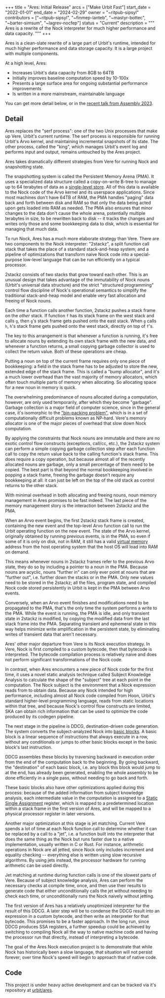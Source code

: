+++
title = "Ares: Initial Release"
arcs = ["Make Urbit Fast"]
start_date = "2022-01-01"
end_date = "2024-02-29"
owner = "~ritpub-sipsyl"
contributors = ["~ritpub-sipsyl", "~finmep-lanteb", "~mastyr-bottec", "~barter-simsum", "~lagrev-nocfep"]
status = "Current"
description = """
Ares is a rewrite of the Nock interpreter for much higher performance and data capacity. 
"""
+++

Ares is a clean-slate rewrite of a large part of Urbit's runtime, intended for much higher performance and data storage capacity.  It is a large project with multiple components.

At a high level, Ares:

- Increases Urbit's data capacity from 8GB to 64TB
- Initially improves baseline computation speed by 10-100x
- Presents a large surface area for ongoing substantial performance improvements
- Is written in a more mainstream, maintainable language

You can get more detail below, or in the [recent talk from Assembly 2023](https://www.youtube.com/watch?v=dAwCIZa6N9o&t=1s).

## Detail

Ares replaces the "serf process": one of the two Unix processes that make up Vere, Urbit's current runtime.  The serf process is responsible for running Urbit's Arvo kernel, and maintaining incremental snapshots of its state.  The other process, called the "king", which manages Urbit's event log and performs input and output, remains untouched by the Ares project.

Ares takes dramatically different strategies from Vere for running Nock and snapshotting state.

The snapshotting system is called the Persistent Memory Arena (PMA).  It uses a specialized data structure called a copy-on-write B-tree to manage up to 64 terabytes of data as a [single-level store](https://en.wikipedia.org/wiki/Single-level_store).  All of this data is available to the Nock code of the Arvo kernel and its userspace applications.  Since most machines don't have 64TB of RAM, the PMA handles "paging" data back and forth between disk and RAM so that only the data being acted upon gets loaded into RAM as needed.  The PMA also ensures that minor changes to the data don't cause the whole arena, potentially multiple terabytes in size, to be rewritten back to disk -- it tracks the changes and writes only those and some bookkeeping data to disk, which is essential for managing that much data.

To run Nock, Ares has a much more elaborate strategy than Vere.  There are two components to the Nock interpreter: "2stackz", a split function call stack that takes the place of a standard stack-and-heap system; and a pipeline of optimizations that transform naive Nock code into a special-purpose low-level language that can be run efficiently on a typical processor.

2stackz consists of two stacks that grow toward each other.  This is an unusual design that takes advantage of the immutability of Nock nouns (Urbit's universal data structure) and the strict "structured programming" control flow discipline of Nock's operational semantics to simplify the traditional stack-and-heap model and enable very fast allocation and freeing of Nock nouns.

Each time a function calls another function, 2stackz pushes a stack frame on the *other* stack.  If function `f` has its stack frame on the west stack and calls `g`, then `g`'s stack frame gets pushed onto the east stack.  When `g` calls `h`, `h`'s stack frame gets pushed onto the west stack, directly on top of `f`'s.

The key to this arrangement is that whenever a function is running, it's free to allocate nouns by extending its own stack frame with the new data, and whenever a function returns, a small copying garbage collector is used to collect the return value.  Both of these operations are cheap.

Putting a noun on top of the current frame requires only one piece of bookkeeping: a field in the stack frame has to be adjusted to store the new, extended edge of the stack frame.  This is called a "bump allocator", and it's a much lower overhead than the vast majority of memory allocators, which often touch multiple parts of memory when allocating.  So allocating space for a new noun in memory is quick.

The overwhelming predominance of nouns allocated during a computation, however, are only used temporarily, after which they become "garbage".  Garbage collection is a major field of computer science, since in the general case, it's isomorphic to the ["bin-packing problem"](https://en.wikipedia.org/wiki/Bin_packing_problem), which is in a set of computationally difficult problems known as NP-hard.  Vere's memory allocator is one of the major pieces of overhead that slow down Nock computation.

By applying the constraints that Nock nouns are immutable and there are no exotic control flow constructs (exceptions, call/cc, etc.), the 2stackz system can perform a simple copying garbage collection step after each function call to copy the return value back to the calling function's stack frame.  This does require a copy operation, but because almost all of the recently allocated nouns are garbage, only a small percentage of them need to be copied.  The best part is that beyond the normal bookkeeping involved in popping a stack frame, freeing the garbage doesn't require any bookkeeping at all: it can just be left on the top of the old stack as control returns to the other stack.

With minimal overhead in both allocating and freeing nouns, noun memory management in Ares promises to be fast indeed.  The last piece of the memory management story is the interaction between 2stackz and the PMA.

When an Arvo event begins, the first 2stackz stack frame is created, containing the new event and the top-level Arvo function call to run the Urbit operating function on the new event.  The state of the Arvo kernel, originally obtained by running previous events, is in the PMA, so even if some of it is only on disk, not in RAM, it still has a valid [virtual memory](https://en.wikipedia.org/wiki/Virtual_memory) address from the host operating system that the host OS will load into RAM on demand.

This means whenever nouns in 2stackz frames refer to the previous Arvo state, they do so by including a pointer to a noun in the PMA.  Because nouns are acyclic, nouns "further in" can only ever point at nouns that are "further out", i.e. further down the stacks or in the PMA.  Only new values need to be stored in the 2stackz; all the files, program state, and compiled Nock code stored persistently in Urbit is kept in the PMA between Arvo events.

Conversely, when an Arvo event finishes and modifications need to be propagated to the PMA, that's the only time the system performs a write to the PMA.  While the event is running, the PMA is idle, and only transient state in 2stackz is modified, by copying the modified data from the last stack frame into the PMA.  Separating transient and ephemeral state in this way helps minimize write amplification in the persistent state, by eliminating writes of transient data that aren't necessary.

Ares' other major departure from Vere is its Nock execution strategy.  In Vere, Nock is first compiled to a custom bytecode, then that bytecode is interpreted.  The bytecode compilation process is relatively naive and does not perform significant transformations of the Nock code.

In contrast, when Ares encounters a new piece of Nock code for the first time, it uses a novel static analysis technique called Subject Knowledge Analysis to calculate the shape of the "subject" tree at each point in the computation.  The Nock subject is the environment that a Nock expression reads from to obtain data.  Because any Nock intended for high performance, including almost all Nock code compiled from Hoon, Urbit's standard higher-level programming language, reads from static locations within that tree, and because Nock's control flow constructs are limited, SKA can obtain rich information that can be used to optimize the code produced by its codegen pipeline.

The next stage in the pipeline is DDCG, destination-driven code generation.  The system converts the subject-analyzed Nock into [basic blocks](https://en.wikipedia.org/wiki/Basic_block).  A basic block is a linear sequence of instructions that always execute in a row, without any conditionals or jumps to other basic blocks except in the basic block's last instruction.

DDCG assembles these blocks by traversing backward in execution order from the end of the computation back to the beginning.  By going backward, the "destination" of each basic block, i.e. any block this block would jump to at the end, has already been generated, enabling the whole assembly to be done efficiently in a single pass, without needing to go back and forth.

These basic blocks also have other optimizations applied during this process: because of the added information from subject knowledge analysis, each intermediate value in the computation is assigned to a [Static Single Assignment](https://en.wikipedia.org/wiki/Static_single-assignment_form) register, which is mapped to a predetermined location within a stack frame in the first version of Ares, and will be mapped to a physical processor register in later versions.

Another major optimization at this stage is jet matching.  Current Vere spends a lot of time at each Nock function call to determine whether it can be replaced by a call to a "jet", i.e. a function built into the interpreter that does the same thing as the Nock but runs faster due to a native implementation, usually written in C or Rust.  For instance, arithmetic operations in Nock are all jetted, since Nock only includes increment and equality checking -- everything else is written using slow recursive algorithms.  By using jets instead, the processor hardware for running arithmetic can be used directly.

Jet matching at runtime during function calls is one of the slowest parts of Vere.  Because of subject knowledge analysis, Ares can perform the necessary checks at compile time, once, and then use their results to generate code that either unconditionally calls the jet without needing to check each time, or unconditionally runs the Nock naively without jetting.

The first version of Ares has a relatively unoptimized interpreter for the result of this DDCG.  A later step will be to condense the DDCG result into an expression in a custom bytecode, and then write an interpreter for that bytecode.  This promises to be a faster approach.  In the long run, since DDCG produces SSA registers, a further speedup could be achieved by switching to compiling Nock all the way to native machine code and having the processor run that directly, instead of interpreting a bytecode.

The goal of the Ares Nock execution project is to demonstrate that while Nock has historically been a slow language, that situation will not persist forever; over time Nock's speed will begin to approach that of native code.

## Code

This project is under heavy active development and can be tracked via it's repository at [urbit/ares](https://github.com/urbit/ares).
